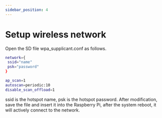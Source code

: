 ```yaml
---
sidebar_position: 4
---
```


# Setup wireless network

Open the SD file wpa_supplicant.conf as follows.

```bash
network={
 ssid="name"
 psk="password"
}

ap_scan=1
autoscan=periodic:10
disable_scan_offload=1

```

ssid is the hotspot name, psk is the hotspot password. After modification, save the file and insert it into the Raspberry Pi, after the system reboot, it will actively connect to the network.
